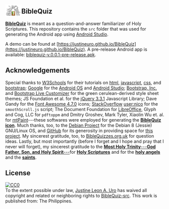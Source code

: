 ## <img alt="BQ Logo" src="BQ-2.png" style="margin-bottom: -5px" height="40" width="51" valign="bottom"/>**BibleQuiz**

[**BibleQuiz**](https://justineuro.github.io) is meant as a question-and-answer familiarizer of Holy Scriptures.  This repository contains the `src` folder that was used for generating the Android app using [Android Studio](https://developer.android.com/studio/index.html).

A demo can be found at [https://justineuro.github.io/BibleQuiz](https://justineuro.github.io/BibleQuiz).  A pre-release Android app is available: [biblequiz-v.0.0.1-pre-release.apk](https://github.com/justineuro/BibleQuiz/releases/download/pre-release-v.0.0.1/biblequiz-v.0.0.1-pre-release.apk).

## Acknowledgements
Special thanks to [W3Schools](https://www.w3schools.com/) for their tutorials on [html](https://www.w3schools.com/html), [javascript](https://www.w3schools.com/js), [css](https://www.w3schools.com/css), and [bootstrap](https://www.w3schools.com/bootstrap);  [Google](https://www.google.com) for the [Android OS](https://en.wikipedia.org/wiki/Android_(operating_system)) and [Android Studio](https://developer.android.com/studio/index.html); [Bootstrap, Inc.](http://getbootstrap.com) and [Bootstrap Live Customizer](https://www.bootstrap-live-customizer.com) for the green cerulean-derived style sheet themes; JS Foundation et al. for the [jQuery 3.3.1](https://jquery.com/) Javascript Library; Dave Gandy for the [Font Awesome 4.7.0](http://fontawesome.io) icons; [StackOverflow](https://stackoverflow.com/questions/18071046/smooth-scroll-to-specific-div-on-click) [user:nico](https://stackoverflow.com/users/2654866/nico) for the `smoothScroll.js` script; The Document Foundation for [LibreOffice](https://www.libreoffice.org/en), Glyph and Cog, LLC for `pdftoppm` and Dmitry Groshev, Mark Tyler, Xiaolin Wu et. al. for [mtPaint](http://mtpaint.sourceforge.net/)---these softwares were employed for generating the [**BibleQuiz**](https://justineuro.github.io/BibleQuiz) [**icon**](BQ-2.png).  Much thanks, too, to the [Debian Project](https://www.debian.org) for the Debian 8 (Jessie) GNU/Linux OS, and [GitHub](https://github.com) for its generosity in providing space for [this project](https://github.com/justineuro/BibleQuiz-src).  My sincerest gratitude, too, to [BibleQuizzes.org.uk](http://www.biblequizzes.org.uk/) for question ideas. Lastly, but most importantly (before I forget and I hope and pray that I never will forget), my sincerest gratitude to the [**Most Holy Trinity**---**God Father, Son, and Holy Spirit**---](https://en.wikipedia.org/wiki/Trinity)for [**Holy Scriptures**](https://en.wikipedia.org/wiki/Bible) and for the [**holy angels**](https://en.wikipedia.org/wiki/Angel) and the [**saints**](https://en.wikipedia.org/wiki/Saint).  


## License
<p xmlns:dct="http://purl.org/dc/terms/" xmlns:vcard="http://www.w3.org/2001/vcard-rdf/3.0#">
  <a rel="license"
     href="http://creativecommons.org/publicdomain/zero/1.0/">
    <img src="http://i.creativecommons.org/p/zero/1.0/88x31.png" style="border-style: none;" alt="CC0" />
  </a>
  <br />
  To the extent possible under law,
  <a rel="dct:publisher"
     href="https://github.com/justineuro">
    <span property="dct:title">Justine Leon A. Uro</span></a>
  has waived all copyright and related or neighboring rights to
  <span property="dct:title"><a href="https://github.com/justineuro/BibleQuiz-src">BibleQuiz-src</a></span>.
This work is published from:
<span property="vcard:Country" datatype="dct:ISO3166"
      content="PH" about="https://github.com/justineuro/BibleQuiz-src">
  The Philippines</span>.
</p>